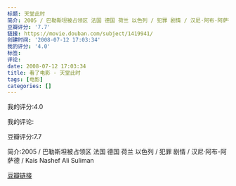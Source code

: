 ```yaml
---
标题: 天堂此时
简介: 2005 / 巴勒斯坦被占领区 法国 德国 荷兰 以色列 / 犯罪 剧情 / 汉尼·阿布-阿萨德 / Kais Nashef Ali Suliman
豆瓣评分: '7.7'
链接: https://movie.douban.com/subject/1419941/
创建时间: '2008-07-12 17:03:34'
我的评分: '4.0'
标签:
评论:
date: 2008-07-12 17:03:34
title: 看了电影 - 天堂此时
tags: [电影]
categories: []
---
```


我的评分:4.0

我的评论:

豆瓣评分:7.7

简介:2005 / 巴勒斯坦被占领区 法国 德国 荷兰 以色列 / 犯罪 剧情 / 汉尼·阿布-阿萨德 / Kais Nashef Ali Suliman

[豆瓣链接](https://movie.douban.com/subject/1419941/)


